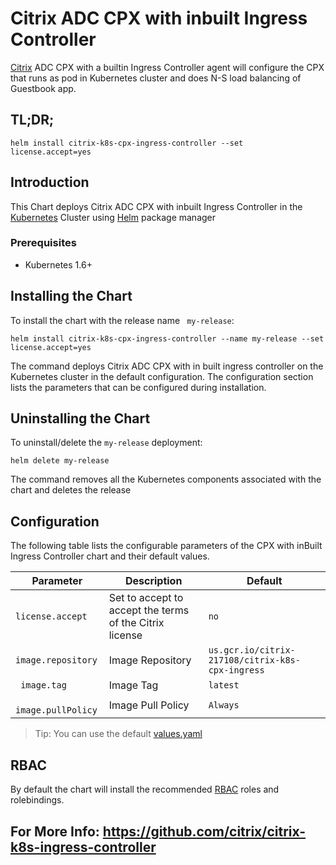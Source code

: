# Citrix ADC CPX with inbuilt Ingress Controller  

[Citrix](https://www.citrix.com) ADC CPX with a builtin Ingress Controller agent will configure the CPX that runs as pod in Kubernetes cluster and does N-S load balancing of Guestbook app.


## TL;DR;
``` 
helm install citrix-k8s-cpx-ingress-controller --set license.accept=yes
```
## Introduction
This Chart deploys Citrix ADC CPX with inbuilt Ingress Controller in the [Kubernetes](https://kubernetes.io) Cluster using [Helm](https://helm.sh) package manager

### Prerequisites
* Kubernetes 1.6+

## Installing the Chart

To install the chart with the release name ``` my-release```:

```
helm install citrix-k8s-cpx-ingress-controller --name my-release --set license.accept=yes
```

The command deploys Citrix ADC CPX with in built ingress controller on the Kubernetes cluster in the default configuration. The configuration section lists the parameters that can be configured during installation.
 
## Uninstalling the Chart
To uninstall/delete the ```my-release``` deployment:
```
helm delete my-release
```
The command removes all the Kubernetes components associated with the chart and deletes the release

## Configuration
The following table lists the configurable parameters of the CPX with inBuilt Ingress Controller chart and their default values.

| Parameter | Description | Default |
| --------- | ----------- | ------- |
|```license.accept```|Set to accept to accept the terms of the Citrix license| ```no``` |
| ``` image.repository ``` | Image Repository| ```us.gcr.io/citrix-217108/citrix-k8s-cpx-ingress```|
| ``` image.tag``` | Image Tag| ```latest``` |
|```  image.pullPolicy```| Image Pull Policy  | ```Always``` |

 
> Tip: You can use the default [values.yaml](https://github.com/citrix/citrix-k8s-ingress-controller/tree/master/charts/examples/citrix-k8s-cpx-ingress-controller/values.yaml)

## RBAC
By default the chart will install the recommended [RBAC](https://kubernetes.io/docs/admin/authorization/rbac/) roles and rolebindings.


## For More Info: https://github.com/citrix/citrix-k8s-ingress-controller

